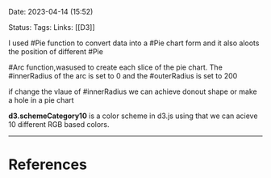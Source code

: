 Date:  2023-04-14 (15:52)

Status: 
Tags:
Links: [[D3]]


I used #Pie function to convert data into a #Pie  chart form and it also aloots the position of different #Pie

#Arc function,wasused to create each slice of the pie chart. The #innerRadius of the arc is set to 0 and the #outerRadius is set to 200

if change the vlaue of #innerRadius we can achieve donout shape or make a hole in a pie chart

**d3.schemeCategory10** is a color scheme in d3.js using that we can acieve 10 different RGB based colors.


___
# References
